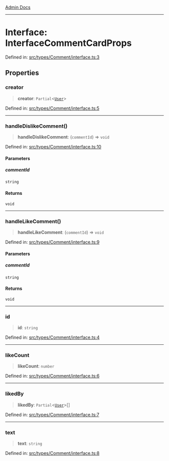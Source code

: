 [Admin Docs](/)

***

# Interface: InterfaceCommentCardProps

Defined in: [src/types/Comment/interface.ts:3](https://github.com/PalisadoesFoundation/talawa-admin/blob/main/src/types/Comment/interface.ts#L3)

## Properties

### creator

> **creator**: `Partial`\<[`User`](../../../User/type/type-aliases/User.md)\>

Defined in: [src/types/Comment/interface.ts:5](https://github.com/PalisadoesFoundation/talawa-admin/blob/main/src/types/Comment/interface.ts#L5)

***

### handleDislikeComment()

> **handleDislikeComment**: (`commentId`) => `void`

Defined in: [src/types/Comment/interface.ts:10](https://github.com/PalisadoesFoundation/talawa-admin/blob/main/src/types/Comment/interface.ts#L10)

#### Parameters

##### commentId

`string`

#### Returns

`void`

***

### handleLikeComment()

> **handleLikeComment**: (`commentId`) => `void`

Defined in: [src/types/Comment/interface.ts:9](https://github.com/PalisadoesFoundation/talawa-admin/blob/main/src/types/Comment/interface.ts#L9)

#### Parameters

##### commentId

`string`

#### Returns

`void`

***

### id

> **id**: `string`

Defined in: [src/types/Comment/interface.ts:4](https://github.com/PalisadoesFoundation/talawa-admin/blob/main/src/types/Comment/interface.ts#L4)

***

### likeCount

> **likeCount**: `number`

Defined in: [src/types/Comment/interface.ts:6](https://github.com/PalisadoesFoundation/talawa-admin/blob/main/src/types/Comment/interface.ts#L6)

***

### likedBy

> **likedBy**: `Partial`\<[`User`](../../../User/type/type-aliases/User.md)\>[]

Defined in: [src/types/Comment/interface.ts:7](https://github.com/PalisadoesFoundation/talawa-admin/blob/main/src/types/Comment/interface.ts#L7)

***

### text

> **text**: `string`

Defined in: [src/types/Comment/interface.ts:8](https://github.com/PalisadoesFoundation/talawa-admin/blob/main/src/types/Comment/interface.ts#L8)
